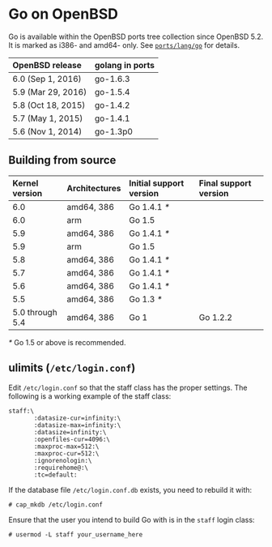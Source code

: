 # Go on OpenBSD

Go is available within the OpenBSD ports tree collection since OpenBSD 5.2.  It is marked as i386- and amd64- only.  See [`ports/lang/go`](http://ports.su/lang/go) for details.

| **OpenBSD release** | **golang in ports** |
|:--------------------|:--------------------|
| 6.0 (Sep 1, 2016)   | go-1.6.3            |
| 5.9 (Mar 29, 2016)  | go-1.5.4            |
| 5.8 (Oct 18, 2015)  | go-1.4.2            |
| 5.7 (May 1, 2015)   | go-1.4.1            |
| 5.6 (Nov 1, 2014)   | go-1.3p0            |

## Building from source

| **Kernel version** | **Architectures** | **Initial support version** | **Final support version** |
|:-------------------|:------------------|:----------------------------|:--------------------------|
| 6.0                | amd64, 386        | Go 1.4.1 _*_                |                           |
| 6.0                | arm               | Go 1.5                      |                           |
| 5.9                | amd64, 386        | Go 1.4.1 _*_                |                           |
| 5.9                | arm               | Go 1.5                      |                           |
| 5.8                | amd64, 386        | Go 1.4.1 _*_                |                           |
| 5.7                | amd64, 386        | Go 1.4.1 _*_                |                           |
| 5.6                | amd64, 386        | Go 1.4.1 _*_                |                           |
| 5.5                | amd64, 386        | Go 1.3 _*_                  |                           |
| 5.0 through 5.4    | amd64, 386        | Go 1                        | Go 1.2.2                  |
_*_ Go 1.5 or above is recommended.

## ulimits (` /etc/login.conf `)

Edit `/etc/login.conf` so that the staff class has the proper
settings. The following is a working example of the staff class:
```
staff:\
       :datasize-cur=infinity:\
       :datasize-max=infinity:\
       :datasize=infinity:\
       :openfiles-cur=4096:\
       :maxproc-max=512:\
       :maxproc-cur=512:\
       :ignorenologin:\
       :requirehome@:\
       :tc=default:
```

If the database file `/etc/login.conf.db` exists, you need to rebuild it with:
```
# cap_mkdb /etc/login.conf
```

Ensure that the user you intend to build Go with is in the `staff` login class:
```
# usermod -L staff your_username_here
```